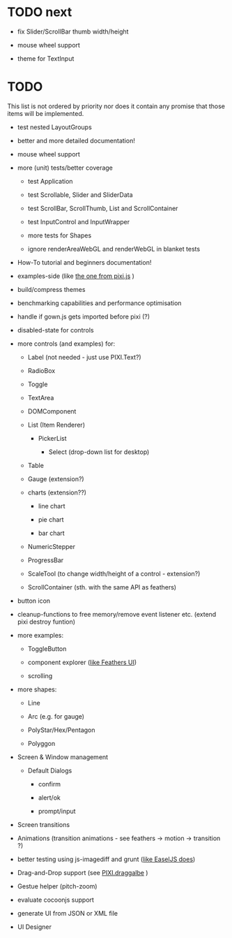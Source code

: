 TODO next
=========
 - fix Slider/ScrollBar thumb width/height

 - mouse wheel support

 - theme for TextInput

TODO
======
This list is not ordered by priority nor does it contain any promise that those items will be implemented.

 - test nested LayoutGroups

 - better and more detailed documentation!

 - mouse wheel support

 - more (unit) tests/better coverage

   - test Application

   - test Scrollable, Slider and SliderData

   - test ScrollBar, ScrollThumb, List and ScrollContainer

   - test InputControl and InputWrapper

   - more tests for Shapes

   - ignore renderAreaWebGL and renderWebGL in blanket tests

 - How-To tutorial and beginners documentation!

 - examples-side (like [the one from pixi.js](http://pixijs.github.io/examples/) )

 - build/compress themes

 - benchmarking capabilities and performance optimisation

 - handle if gown.js gets imported before pixi (?)

 - disabled-state for controls

 - more controls (and examples) for:

   - Label (not needed - just use PIXI.Text?)

   - RadioBox

   - Toggle

   - TextArea

   - DOMComponent

   - List (Item Renderer)

     - PickerList

       - Select (drop-down list for desktop)

   - Table

   - Gauge (extension?)

   - charts (extension??)

     - line chart

     - pie chart

     - bar chart

   - NumericStepper

   - ProgressBar

   - ScaleTool (to change width/height of a control - extension?)

   - ScrollContainer (sth. with the same API as feathers)

 - button icon

 - cleanup-functions to free memory/remove event listener etc. (extend pixi destroy funtion)

 - more examples:

   - ToggleButton

   - component explorer ([like Feathers UI](http://feathersui.com/examples/components-explorer/))

   - scrolling

 - more shapes:

   - Line

   - Arc (e.g. for gauge)

   - PolyStar/Hex/Pentagon

   - Polyggon

 - Screen & Window management

   - Default Dialogs

     - confirm

     - alert/ok

     - prompt/input

 - Screen transitions

 - Animations (transition animations - see feathers -> motion -> transition ?)

 - better testing using js-imagediff and grunt ([like EaselJS does](http://blog.createjs.com/unit-tests-in-easeljs-preloadjs/))

 - Drag-and-Drop support (see [PIXI.draggalbe](https://github.com/SebastianNette/PIXI.draggable) )

 - Gestue helper (pitch-zoom)

 - evaluate cocoonjs support

 - generate UI from JSON or XML file

 - UI Designer
